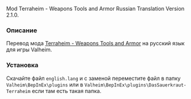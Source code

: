 Mod Terraheim - Weapons Tools and Armor Russian Translation Version 2.1.0.

### Описание

Перевод мода [Terraheim - Weapons Tools and Armor](https://www.nexusmods.com/valheim/mods/803) на русский язык для игры Valheim. 

### Установка

Скачайте файл `english.lang` и с заменой переместите файл в папку `Valheim\BepInEx\plugins` или в `Valheim\BepInEx\plugins\DasSauerkraut-Terraheim` если там есть такая папка.
